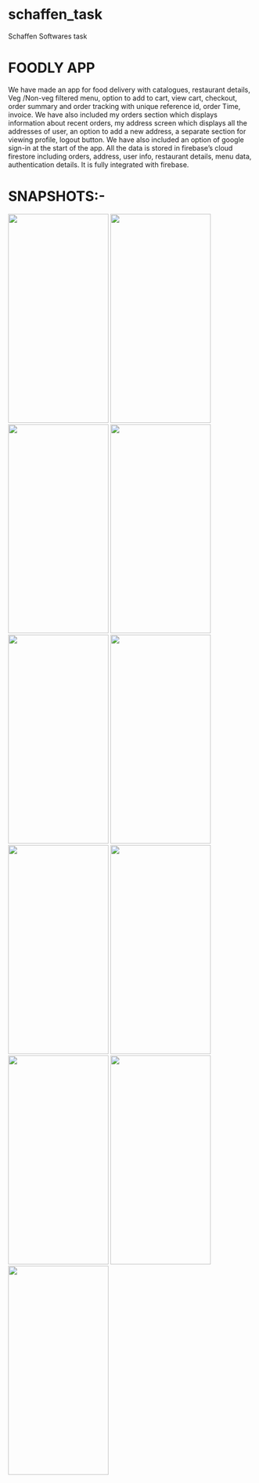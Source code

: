 # schaffen_task
 Schaffen Softwares task
# **FOODLY APP**
We have made an app for food delivery with catalogues, restaurant details, Veg /Non-veg filtered menu, option to add to cart, view cart, checkout, order summary and order tracking with unique reference id, order Time, invoice. We have also included my orders section which displays information about recent orders, my address screen which displays all the addresses of user, an option to add a new address, a separate section for viewing profile, logout button. We have also included an option of google sign-in at the start of the app. All the data is stored in firebase’s cloud firestore including orders, address, user info, restaurant details, menu data, authentication details. It is fully integrated with firebase.

# **SNAPSHOTS:-**
<img src='https://user-images.githubusercontent.com/73791635/151673931-6acd76b0-3712-44df-a1e6-6afe4aa6b3cc.jpg' width=205 height=426>
<img src='https://user-images.githubusercontent.com/73791635/151673939-bbd93ae2-f603-4ec5-ba51-a35d0c339b12.jpg' width=205 height=426>
<img src='https://user-images.githubusercontent.com/73791635/151673952-022143a7-affa-4a42-8ba2-83b9edae0abb.jpg' width=205 height=426>
<img src='https://user-images.githubusercontent.com/73791635/151673957-7261e745-0737-481c-b99c-f2272d164eeb.jpg' width=205 height=426>
<img src='https://user-images.githubusercontent.com/73791635/151673967-3faa2707-db00-4d5a-8f11-25275573bb6d.jpg' width=205 height=426>
<img src='https://user-images.githubusercontent.com/73791635/151673959-4f0493ca-2209-4b23-b3a9-8f09f48fcf7b.jpg' width=205 height=426>
<img src='https://user-images.githubusercontent.com/73791635/151673979-bf85522e-963a-4bce-8da9-728e4ed945a9.jpg' width=205 height=426>
<img src='https://user-images.githubusercontent.com/73791635/151673983-c6b124b5-6840-4254-9a6c-51c62d726a39.jpg' width=205 height=426>
<img src='https://user-images.githubusercontent.com/73791635/151673988-0f3a9e06-0f36-41b7-af5d-bb6c02d4a5ef.jpg' width=205 height=426>
<img src='https://user-images.githubusercontent.com/73791635/151673990-baa8d1f7-710c-4db7-8c13-5635f5278d1d.jpg' width=205 height=426>
<img src='https://user-images.githubusercontent.com/73791635/151673996-bc93b25d-23ba-48a2-9b79-32d5cc84a632.jpg' width=205 height=426>

